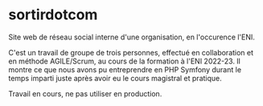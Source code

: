 # sortirdotcom

Site web de réseau social interne d'une organisation, en l'occurence l'ENI.

C'est un travail de groupe de trois personnes, effectué en collaboration et en méthode AGILE/Scrum, au cours de la formation à l'ENI 2022-23. Il montre ce que nous avons pu entreprendre en PHP Symfony durant le temps imparti juste après avoir eu le cours magistral et pratique.

Travail en cours, ne pas utiliser en production.
